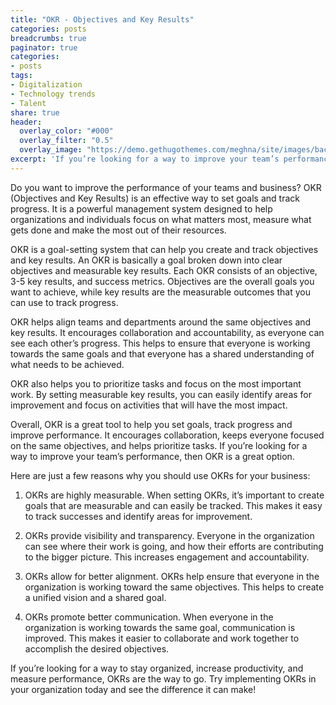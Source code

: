 ```yaml
---
title: "OKR - Objectives and Key Results"
categories: posts
breadcrumbs: true
paginator: true
categories: 
- posts
tags:
- Digitalization
- Technology trends
- Talent
share: true
header:
  overlay_color: "#000"
  overlay_filter: "0.5"
  overlay_image: "https://demo.gethugothemes.com/meghna/site/images/backgrounds/hero-area.jpg"
excerpt: 'If you’re looking for a way to improve your team’s performance, then OKR is a great option.'
---
```

Do you want to improve the performance of your teams and business? OKR (Objectives and Key Results) is an effective way to set goals and track progress. It is a powerful management system designed to help organizations and individuals focus on what matters most, measure what gets done and make the most out of their resources.

OKR is a goal-setting system that can help you create and track objectives and key results. An OKR is basically a goal broken down into clear objectives and measurable key results. Each OKR consists of an objective, 3-5 key results, and success metrics. Objectives are the overall goals you want to achieve, while key results are the measurable outcomes that you can use to track progress.

OKR helps align teams and departments around the same objectives and key results. It encourages collaboration and accountability, as everyone can see each other’s progress. This helps to ensure that everyone is working towards the same goals and that everyone has a shared understanding of what needs to be achieved.

OKR also helps you to prioritize tasks and focus on the most important work. By setting measurable key results, you can easily identify areas for improvement and focus on activities that will have the most impact.

Overall, OKR is a great tool to help you set goals, track progress and improve performance. It encourages collaboration, keeps everyone focused on the same objectives, and helps prioritize tasks. If you’re looking for a way to improve your team’s performance, then OKR is a great option.

Here are just a few reasons why you should use OKRs for your business: 

1. OKRs are highly measurable. When setting OKRs, it’s important to create goals that are measurable and can easily be tracked. This makes it easy to track successes and identify areas for improvement.

2. OKRs provide visibility and transparency. Everyone in the organization can see where their work is going, and how their efforts are contributing to the bigger picture. This increases engagement and accountability.

3. OKRs allow for better alignment. OKRs help ensure that everyone in the organization is working toward the same objectives. This helps to create a unified vision and a shared goal.

4. OKRs promote better communication. When everyone in the organization is working towards the same goal, communication is improved. This makes it easier to collaborate and work together to accomplish the desired objectives.

If you’re looking for a way to stay organized, increase productivity, and measure performance, OKRs are the way to go. Try implementing OKRs in your organization today and see the difference it can make!
